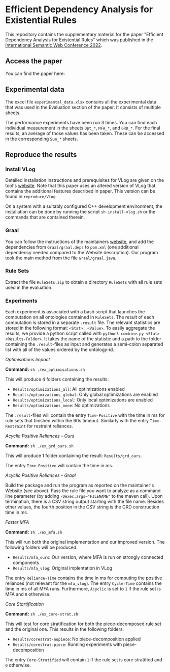 # Efficient Dependency Analysis for Existential Rules

This repository contains the supplementary material for the paper "Efficient Dependency Analysis for Existential Rules" which was published in the [International Semantic Web Conference 2022](https://iswc2022.semanticweb.org/).

## Access the paper

You can find the paper here: 

## Experimental data

The excel file ```experimental_data.xlsx``` contains all the experimental data that was used in the Evaluation section of the paper. It consists of multiple sheets. 

The performance experiments have been run 3 times. You can find each individual measurement in the sheets ```Opt_*```, ```MFA_*```, and ```GRD_*```. For the final results, an average of those values has been taken. These can be accessed in the corresponding ```Sum_*``` sheets.  

## Reproduce the results

### Install VLog

Detailed installation instructions and prerequisites for VLog are given on the tool's [website](https://github.com/karmaresearch/vlog). Note that this paper uses an altered version of VLog that contains the additional features described in paper. This version can be found in ```reproduce/VLog```.

On a system with a suitably configured C++ development environment,
the installation can be done by running the script ```sh install-vlog.sh```
or the commands that are contained therein.

###  Graal

You can follow the instructions of the maintainers [website](http://graphik-team.github.io/graal/doc/without-ide),
and add the dependencies from ```Graal/graal.deps``` to ```pom.xml``` (one additional
dependency needed compared to the Website description). Our program took the main method
from the file ```Graal/graal.java```.

### Rule Sets

Extract the file ```RuleSets.zip``` to obtain a directory ```RuleSets``` with
all rule sets used in the evaluation.

### Experiments

Each experiment is associated with a bash script that launches the computation
on all ontologies contained in ```RuleSets```. The result of each computation
is stored in a separate ```.result``` file. The relevant statistics are stored
in the following format: ```<Stat>: <Value>```. To easily aggregate the results,
we provide a python script called with ```python3 combine.py <Stat> <Results-Folder>```.
It takes the name of the statistic and a path to the folder containing the
```.result```-files as input and generates a semi-colon separated list with all
of the values ordered by the ontology-id.

_Optimisations Impact_

**Command:** ```sh ./ex_optimisations.sh```

This will produce 4 folders containing the results:

- ```Results/optimizations_all```: All optimizations enabled
- ```Results/optimizations_global```: Only global optimizations are enabled
- ```Results/optimizations_local```: Only local optimizations are enabled
- ```Results/optimizations_none```: No optimizations

The ```.result```-files will contain the entry ```Time-Positive``` with the time
in ms for rule sets that finished within the 60s timeout. Similarly with the 
entry ```Time-Restraint``` for restraint reliances.

_Acyclic Positive Reliances - Ours_

**Command:** ```sh ./ex_grd_ours.sh```

This will produce 1 folder containing the result: ```Results/grd_ours```.

The entry ```Time-Positive``` will contain the time in ms.

_Acyclic Positive Reliances - Graal_

Build the package and run the program as reported on the maintainer's Website (see above).
Pass the rule file you want to analyze as a command line parameter (by adding
```-Dexec.args="FILENAME"``` to the maven call). Upon termination, there is a CSV string
output starting with the file name. Besides other values, the fourth position in the CSV
string is the GRD construction time in ms.

_Faster MFA_

**Command:** ```sh ./ex_mfa.sh```

This will run both the original implementation and our improved version. The following
folders will be produced:
- ```Results/mfa_ours```: Our version, where MFA is run on strongly connected components
- ```Results/mfa_vlog```: Original implentation in VLog

The entry ```Reliance-Time``` contains the time in ms for computing the positive reliances
(not relevant for the ```mfa_vlog```). The entry ```Cycle-Time``` contains the time in ms
of all MFA runs. Furthermore, ```Acyclic``` is set to ```1```
if the rule set is MFA and ```0``` otherwise.

_Core Startification_

**Command:** ```sh ./ex_core-strat.sh```

This will test for core stratification for both the piece-decomposed rule set and the
original one. This results in the following folders:
- ```Results/corestrat-nopiece```: No piece-decomposition applied
- ```Results/corestrat-piece```: Running experiments with piece-decomposition

The entry ```Core-Stratified``` will contain ```1```
if the rule set is core stratified and ```0``` otherwise.
